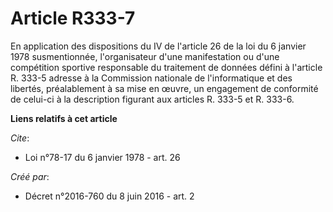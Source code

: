 # Article R333-7

En application des dispositions du IV de l'article 26 de la loi du 6 janvier 1978 susmentionnée, l'organisateur d'une
manifestation ou d'une compétition sportive responsable du traitement de données défini à l'article R. 333-5 adresse à la
Commission nationale de l'informatique et des libertés, préalablement à sa mise en œuvre, un engagement de conformité de
celui-ci à la description figurant aux articles R. 333-5 et R. 333-6.

**Liens relatifs à cet article**

_Cite_:

  - Loi n°78-17 du 6 janvier 1978 - art. 26

_Créé par_:

  - Décret n°2016-760 du 8 juin 2016 - art. 2
